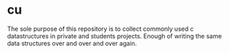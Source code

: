 # cu
The sole purpose of this repository is
to collect commonly used c datastructures in private and students projects.
Enough of writing the same data structures over and over and over again.
